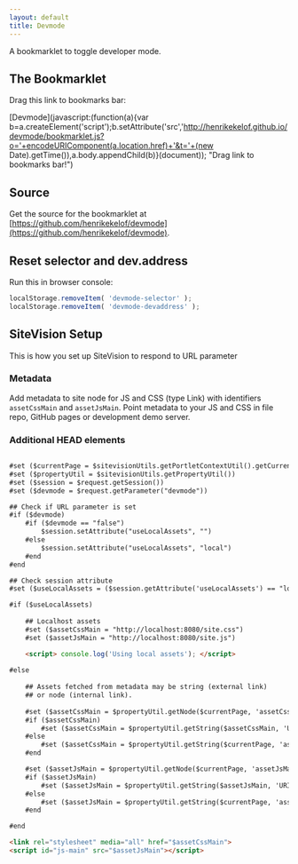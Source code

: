 ```yaml
---
layout: default
title: Devmode
---
```


A bookmarklet to toggle developer mode.

## The Bookmarklet

Drag this link to bookmarks bar:

[Devmode](javascript:(function(a){var b=a.createElement('script');b.setAttribute('src','http://henrikekelof.github.io/devmode/bookmarklet.js?o='+encodeURIComponent(a.location.href)+'&t='+(new Date).getTime()),a.body.appendChild(b)}(document)); "Drag link to bookmarks bar!")


## Source

Get the source for the bookmarklet at [https://github.com/henrikekelof/devmode](https://github.com/henrikekelof/devmode). 

## Reset selector and dev.address

Run this in browser console:

```javascript
localStorage.removeItem( 'devmode-selector' );
localStorage.removeItem( 'devmode-devaddress' );
```

## SiteVision Setup

This is how you set up SiteVision to respond to URL parameter

### Metadata 

Add metadata to site node for JS and CSS (type Link) with identifiers 
`assetCssMain` and `assetJsMain`. 
Point metadata to your JS and CSS in file repo, GitHub pages or 
development demo server.


### Additional HEAD elements

```html

#set ($currentPage = $sitevisionUtils.getPortletContextUtil().getCurrentPage())
#set ($propertyUtil = $sitevisionUtils.getPropertyUtil())
#set ($session = $request.getSession())
#set ($devmode = $request.getParameter("devmode"))

## Check if URL parameter is set
#if ($devmode)
    #if ($devmode == "false")
        $session.setAttribute("useLocalAssets", "")
    #else
        $session.setAttribute("useLocalAssets", "local")
    #end
#end

## Check session attribute
#set ($useLocalAssets = ($session.getAttribute('useLocalAssets') == "local"))

#if ($useLocalAssets)
    
    ## Localhost assets
    #set ($assetCssMain = "http://localhost:8080/site.css")
    #set ($assetJsMain = "http://localhost:8080/site.js")

    <script> console.log('Using local assets'); </script>
    
#else
    
    ## Assets fetched from metadata may be string (external link)
    ## or node (internal link).
    
    #set ($assetCssMain = $propertyUtil.getNode($currentPage, 'assetCssMain'))
    #if ($assetCssMain)
        #set ($assetCssMain = $propertyUtil.getString($assetCssMain, 'URI'))
    #else
        #set ($assetCssMain = $propertyUtil.getString($currentPage, 'assetCssMain'))
    #end

    #set ($assetJsMain = $propertyUtil.getNode($currentPage, 'assetJsMain'))
    #if ($assetJsMain)
        #set ($assetJsMain = $propertyUtil.getString($assetJsMain, 'URI'))
    #else
        #set ($assetJsMain = $propertyUtil.getString($currentPage, 'assetJsMain'))
    #end

#end

<link rel="stylesheet" media="all" href="$assetCssMain">
<script id="js-main" src="$assetJsMain"></script>
        
```


